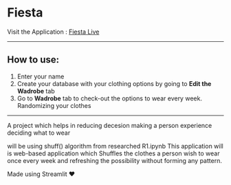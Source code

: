 # Fiesta

Visit the Application : <a href="https://ansahmohammad-fiesta-ui-ladk3u.streamlitapp.com/">Fiesta Live</a>

<hr>

## How to use:
<ol>
<li> Enter your name </li>
<li> Create your database with your clothing options by going to <b>Edit the Wadrobe</b> tab  </li>
<li> Go to <b>Wadrobe</b> tab to check-out the options to wear every week. Randomizing your clothes </li> 
</ol>

<hr>

A project which helps in reducing decesion making a person experience deciding what to wear

will be using shuff() algorithm from researched R1.ipynb
This application will is web-based application which Shuffles the clothes a person wish to wear once every week and refreshing the possibility without forming any pattern.

Made using Streamlit ❤️
